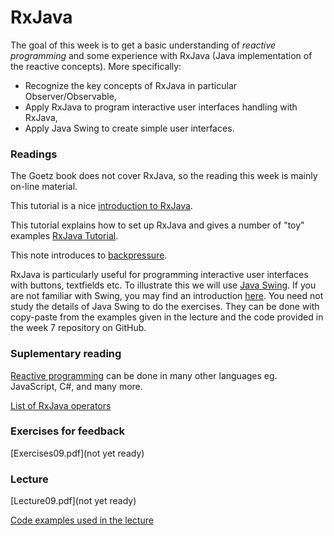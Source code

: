 # RxJava

The goal of this week is to get a basic understanding of *reactive programming* and some experience with RxJava (Java implementation of the reactive concepts). More specifically:

- Recognize the key concepts of RxJava in particular Observer/Observable,
- Apply RxJava to program interactive user interfaces handling with RxJava,
- Apply Java Swing to create simple user interfaces.


### Readings
The Goetz book does not cover RxJava, so the reading  this week is mainly on-line material.

This tutorial is a nice [introduction to RxJava](https://www.baeldung.com/rx-java).

This tutorial explains how to set up RxJava and gives a number of "toy" examples
[RxJava Tutorial](https://www.tutorialspoint.com/rxjava/index.htm).

This note introduces to [backpressure](https://www.baeldung.com/rxjava-backpressure).

RxJava is particularly useful for programming interactive user interfaces with buttons, textfields etc. 
To illustrate this we will use 
[Java Swing](https://docs.oracle.com/javase/7/docs/api/javax/swing/package-summary.html).
If you are not familiar with Swing, you may find an introduction [here](https://www.javatpoint.com/java-swing).
You need not study the details of Java Swing to do the exercises. They can be done with copy-paste 
from the examples given in the lecture and the code provided in the week 7 repository on GitHub.

### Suplementary reading

[Reactive programming](http://reactivex.io/) can be done in many other languages eg. JavaScript, C#, and many more.

[List of RxJava operators](https://github.com/ReactiveX/RxJava/wiki/Alphabetical-List-of-Observable-Operators) 

### Exercises for feedback
[Exercises09.pdf](not yet ready)

### Lecture
[Lecture09.pdf](not yet ready)

[Code examples used in the lecture](week09/code-lecture) 


